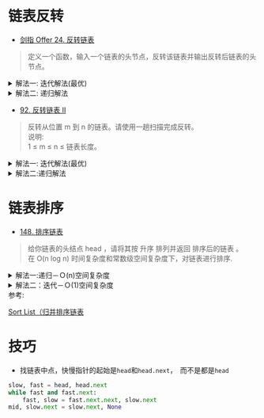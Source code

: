 # 链表反转
- [剑指 Offer 24. 反转链表](https://leetcode-cn.com/problems/fan-zhuan-lian-biao-lcof/)
> 定义一个函数，输入一个链表的头节点，反转该链表并输出反转后链表的头节点。
<details>
    <summary>解法一: 迭代解法(最优)</summary>
    
```python
class Solution:
    def reverseList(self, head: ListNode) -> ListNode:
        pre = None
        cur = head
        while cur:
            tmp = cur.next
            cur.next = pre
            pre = cur
            cur = tmp
        return pre
```
</details>

<details>
    <summary>解法二: 递归解法</summary>
    
```python
class Solution:
    def reverseList(self, head: ListNode) -> ListNode:
        if not head or not head.next:
            return head
        last = self.reverseList(head.next)
        head.next.next = head
        head.next = None
        return last
```
</details>

- [92. 反转链表 II](https://leetcode-cn.com/problems/reverse-linked-list-ii/)
> 反转从位置 m 到 n 的链表。请使用一趟扫描完成反转。    
说明:   
1 ≤ m ≤ n ≤ 链表长度。

<details>
    <summary>解法一: 迭代解法(最优)</summary>
    
```python
class Solution:
    def reverseBetween(self, head: ListNode, m: int, n: int) -> ListNode:
        # 因为m可能为1， 头结点也在反转里面，故需要dummy
        dummy = ListNode(-1)
        dummy.next = head
        pre, cur = dummy, head
        n -= m
        while m != 1:
            pre, cur = cur, cur.next
            m -= 1
        # 左边m处断开的两头
        l1, l2 = pre, cur
        while n != -1:
            tmp = cur.next
            cur.next = pre
            pre = cur
            cur = tmp
            n -= 1
        # 右边n处断开的两处
        r1, r2 = pre, cur
        # m-n段反转，m处和n处的节点指向改变
        l1.next, l2.next = r1, r2
        return dummy.next
```
</details>


<details>
    <summary>解法二:递归解法</summary>
    
```python
class Solution:
    successor = None

    def reverseBetween(self, head: ListNode, m: int, n: int) -> ListNode:
        if m == 1:
            return self.reverseN(head, n)
        head.next = self.reverseBetween(head.next, m - 1, n - 1)
        return head
    
    def reverseN(self, head, n):
        if n == 1:
            self.successor = head.next
            return head
        last = self.reverseN(head.next, n - 1)
        head.next.next = head
        head.next = self.successor
        return last
```
</details>

# 链表排序
- [148. 排序链表](https://leetcode-cn.com/problems/sort-list/)
> 给你链表的头结点 head ，请将其按 升序 排列并返回 排序后的链表 。     
在 O(n log n) 时间复杂度和常数级空间复杂度下，对链表进行排序.


<details>
    <summary>解法一:递归－Ｏ(n)空间复杂度</summary>
    
```python
class Solution:
    def sortList(self, head: ListNode) -> ListNode:
        if not head or not head.next:
            return head
        slow, fast = head, head.next
        while fast and fast.next:
            slow, fast = slow.next, fast.next.next
        mid, slow.next = slow.next, None
        left = self.sortList(head)
        right = self.sortList(mid)
        dummy = node = ListNode(-1)
        while left and right:
            if left.val < right.val:
                node.next = left
                left = left.next
            else:
                node.next = right
                right = right.next
            node = node.next
        node.next = left if left else right
        return dummy.next
```
</details>


<details>
    <summary>解法二：迭代－Ｏ(1)空间复杂度</summary>
    
```python
class Solution:
    def sortList(self, head: ListNode) -> ListNode:
        # 第一步：　链表长度
        node = head
        length = 0
        while node:
            node = node.next
            length += 1
        
        dummy = ListNode(-1)
        dummy.next = head
        intv = 1
        # 第二步: 一共log(length)个周期(迭代轮询),每个周期都是轮询整个链表
        while intv < length:
            pre, h = dummy, dummy.next
            # 第三步: 在当前长度为intv的轮询周期
            while h:
                h1, i = h, intv                             # h1, h2分别是待比较的左右子链的头结点
                while h and i:
                    h = h.next
                    i -= 1
                if i:                                       # h=None, i>0, 说明只有一个子链, 右子链为空
                    break
                h2, i = h, intv
                while h and i:
                    h = h.next
                    i -= 1
                l1, l2 = intv, intv - i                     # 左子链为2的整数次幂(比如2^k), 右边则比2^k小一点,小i
                while l1 and l2:                            # 合并两个有序链表
                    if h1.val < h2.val:
                        pre.next = h1
                        h1 = h1.next
                        l1 -= 1
                    else:
                        pre.next = h2
                        h2 = h2.next
                        l2 -= 1
                    pre = pre.next
                pre.next = h1 if l1 else h2
                while l1 > 0 or l2 > 0:                     # h1或者h2还有剩下的部分,pre不在剩下部分的尾部
                    pre = pre.next                          # ,需要移动到尾部
                    l1, l2 = l1 - 1, l2 - 1                 # l1, l2同时减少,其中有一个必然为负,但是它没有意义,所以无影响
                pre.next = h                                # 当前轮次合并完成, 接着开始后面的一对左右子链
            intv <<= 1                                      # 下一个子链的最大长度加倍

        return dummy.next
```
</details>
参考: 

[Sort List（归并排序链表](https://leetcode-cn.com/problems/sort-list/solution/sort-list-gui-bing-pai-xu-lian-biao-by-jyd/)


# 技巧
- 找链表中点，快慢指针的起始是`head`和`head.next`，　而不是都是`head`
```python
slow, fast = head, head.next
while fast and fast.next:
    fast, slow = fast.next.next, slow.next
mid, slow.next = slow.next, None
```

